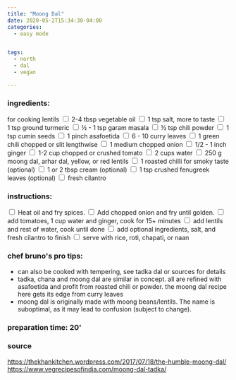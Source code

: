 ```yaml
---
title: "Moong Dal"
date: 2020-05-2T15:34:30-04:00
categories:
  - easy mode


tags:
  - north
  - dal
  - vegan

---
```


### ingredients:

for cooking lentils
<input type="checkbox"> 2-4 tbsp vegetable oil
<input type="checkbox"> 1 tsp salt, more to taste
<input type="checkbox"> 1 tsp ground turmeric
<input type="checkbox"> ½ - 1 tsp garam masala
<input type="checkbox"> ½ tsp chili powder
<input type="checkbox"> 1 tsp cumin seeds
<input type="checkbox"> 1 pinch asafoetida 
<input type="checkbox"> 6 - 10 curry leaves
<input type="checkbox"> 1 green chili chopped or slit lengthwise
<input type="checkbox"> 1 medium  chopped onion
<input type="checkbox"> 1/2 - 1 inch ginger
<input type="checkbox"> 1-2 cup chopped or crushed tomato
<input type="checkbox"> 2 cups water
<input type="checkbox"> 250 g moong dal, arhar dal, yellow, or red lentils
<input type="checkbox"> 1 roasted chilli for smoky taste (optional)
<input type="checkbox"> 1 or 2 tbsp cream (optional)
<input type="checkbox"> 1 tsp crushed fenugreek leaves (optional)
<input type="checkbox"> fresh cilantro



### instructions:
<input type="checkbox"> Heat oil and fry spices.
<input type="checkbox"> Add chopped onion and fry until golden.
<input type="checkbox"> add tomatoes, 1 cup water and ginger, cook for 15+ minutes
<input type="checkbox"> add lentils and rest of water, cook until done
<input type="checkbox"> add optional ingredients, salt, and fresh cilantro to finish
<input type="checkbox"> serve with rice, roti, chapati, or naan

### chef bruno's pro tips:

- can also be cooked with tempering, see tadka dal or sources for details
- tadka, chana and moong dal are similar in concept. all are refined with asafoetida and profit from roasted chili or powder. the moong dal recipe here gets its edge from curry leaves
- moong dal is originally made with moong beans/lentils. The name is suboptimal, as it may lead to confusion  (subject to change).

### preparation time: 20'

### source

<a href="https://thekhankitchen.wordpress.com/2017/07/18/the-humble-moong-dal/" target="_blank" >https://thekhankitchen.wordpress.com/2017/07/18/the-humble-moong-dal/</a>
<a href="https://www.vegrecipesofindia.com/moong-dal-tadka/
" target="_blank" >https://www.vegrecipesofindia.com/moong-dal-tadka/
</a>

